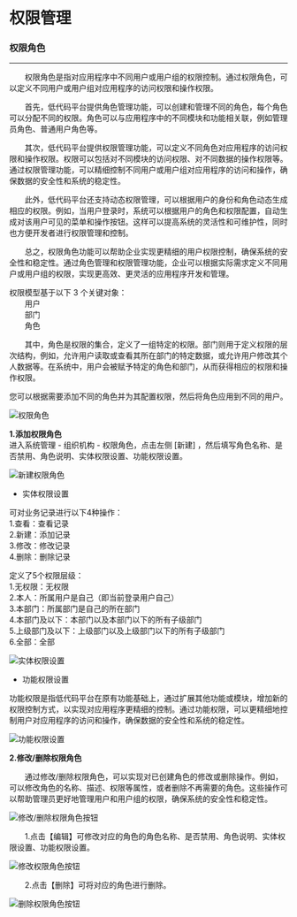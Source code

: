 # 权限管理
### 权限角色
---------------
&emsp;&emsp;权限角色是指对应用程序中不同用户或用户组的权限控制。通过权限角色，可以定义不同用户或用户组对应用程序的访问权限和操作权限。

&emsp;&emsp;首先，低代码平台提供角色管理功能，可以创建和管理不同的角色，每个角色可以分配不同的权限。角色可以与应用程序中的不同模块和功能相关联，例如管理员角色、普通用户角色等。

&emsp;&emsp;其次，低代码平台提供权限管理功能，可以定义不同角色对应用程序的访问权限和操作权限。权限可以包括对不同模块的访问权限、对不同数据的操作权限等。通过权限管理功能，可以精细控制不同用户或用户组对应用程序的访问和操作，确保数据的安全性和系统的稳定性。

&emsp;&emsp;此外，低代码平台还支持动态权限管理，可以根据用户的身份和角色动态生成相应的权限。例如，当用户登录时，系统可以根据用户的角色和权限配置，自动生成对该用户可见的菜单和操作按钮。这样可以提高系统的灵活性和可维护性，同时也方便开发者进行权限管理和控制。

&emsp;&emsp;总之，权限角色功能可以帮助企业实现更精细的用户权限控制，确保系统的安全性和稳定性。通过角色管理和权限管理功能，企业可以根据实际需求定义不同用户或用户组的权限，实现更高效、更灵活的应用程序开发和管理。

权限模型基于以下 3 个关键对象：  
&emsp;&emsp;用户  
&emsp;&emsp;部门  
&emsp;&emsp;角色  

&emsp;&emsp;其中，角色是权限的集合，定义了一组特定的权限。部门则用于定义权限的层次结构，例如，允许用户读取或查看其所在部门的特定数据，或允许用户修改其个人数据等。在系统中，用户会被赋予特定的角色和部门，从而获得相应的权限和操作权限。

您可以根据需要添加不同的角色并为其配置权限，然后将角色应用到不同的用户。

![权限角色](https://mldocs.ks3-cn-beijing.ksyuncs.com/%E7%BB%84%E7%BB%87%E6%9E%B6%E6%9E%84/%E6%9D%83%E9%99%90%E8%A7%92%E8%89%B2.png)

**1.添加权限角色**  
进入系统管理 - 组织机构 - 权限角色，点击左侧 [新建] ，然后填写角色名称、是否禁用、角色说明、实体权限设置、功能权限设置。

![新建权限角色](https://mldocs.ks3-cn-beijing.ksyuncs.com/%E7%BB%84%E7%BB%87%E6%9E%B6%E6%9E%84/%E6%B7%BB%E5%8A%A0%E6%9D%83%E9%99%90%E8%A7%92%E8%89%B2.png)

* 实体权限设置

可对业务记录进行以下4种操作：  
1.查看：查看记录  
2.新建：添加记录  
3.修改：修改记录  
4.删除：删除记录

定义了5个权限层级：  
1.无权限：无权限  
2.本人：所属用户是自己（即当前登录用户自己）  
3.本部门：所属部门是自己的所在部门  
4.本部门及以下：本部门以及本部门以下的所有子级部门  
5.上级部门及以下：上级部门以及上级部门以下的所有子级部门  
6.全部：全部

![实体权限设置](https://mldocs.ks3-cn-beijing.ksyuncs.com/%E7%BB%84%E7%BB%87%E6%9E%B6%E6%9E%84/%E5%AE%9E%E4%BD%93%E6%9D%83%E9%99%90%E8%AE%BE%E7%BD%AE.png)

* 功能权限设置

功能权限是指低代码平台在原有功能基础上，通过扩展其他功能或模块，增加新的权限控制方式，以实现对应用程序更精细的控制。通过功能权限，可以更精细地控制用户对应用程序的访问和操作，确保数据的安全性和系统的稳定性。

![功能权限设置](https://mldocs.ks3-cn-beijing.ksyuncs.com/%E7%BB%84%E7%BB%87%E6%9E%B6%E6%9E%84/%E5%8A%9F%E8%83%BD%E6%9D%83%E9%99%90%E8%AE%BE%E7%BD%AE.png)

**2.修改/删除权限角色**  

&emsp;&emsp;通过修改/删除权限角色，可以实现对已创建角色的修改或删除操作。例如，可以修改角色的名称、描述、权限等属性，或者删除不再需要的角色。这些操作可以帮助管理员更好地管理用户和用户组的权限，确保系统的安全性和稳定性。

![修改/删除权限角色按钮](https://mldocs.ks3-cn-beijing.ksyuncs.com/%E7%BB%84%E7%BB%87%E6%9E%B6%E6%9E%84/%E4%BF%AE%E6%94%B9%E5%88%A0%E9%99%A4%E6%9D%83%E9%99%90%E8%A7%92%E8%89%B2.png)

&emsp;&emsp;1.点击【编辑】可修改对应的角色的角色名称、是否禁用、角色说明、实体权限设置、功能权限设置。

![修改权限角色按钮](https://mldocs.ks3-cn-beijing.ksyuncs.com/%E7%BB%84%E7%BB%87%E6%9E%B6%E6%9E%84/%E7%BC%96%E8%BE%91%E6%9D%83%E9%99%90%E8%A7%92%E8%89%B2.png)

&emsp;&emsp;2.点击【删除】可将对应的角色进行删除。

![删除权限角色按钮](https://mldocs.ks3-cn-beijing.ksyuncs.com/%E7%BB%84%E7%BB%87%E6%9E%B6%E6%9E%84/%E5%88%A0%E9%99%A4%E6%9D%83%E9%99%90%E8%A7%92%E8%89%B2.png)